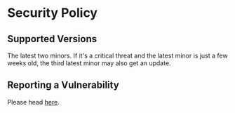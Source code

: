 # Security Policy

## Supported Versions

The latest two minors. If it's a critical threat and the latest minor is just a few weeks old, the third latest minor may also get an update.

## Reporting a Vulnerability

Please head [here](https://icinga.com/company/contact/security-issues/).
